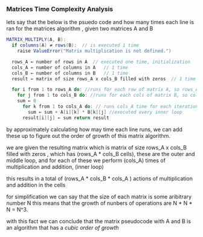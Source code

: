### Matrices Time Complexity Analysis

lets say that the below is the psuedo code and how many times each line is ran for the matrices algorithm , given two matrices A and B

```java
MATRIX_MULTIPLY(A, B): 
  if columns(A) ≠ rows(B):  // is executed 1 time
    raise ValueError("Matrix multiplication is not defined.") 

  rows_A ← number of rows in A  // executed one time, initialization 
  cols_A ← number of columns in A   // 1 time
  cols_B ← number of columns in B   // 1 time
  result ← matrix of size rows_A x cols_B filled with zeros  // 1 time

  for i from 1 to rows_A do: //runs for each row of matrix A, so rows_A times
    for j from 1 to cols_B do: //runs for each cols of matrix B, so cols_B times for each iteration of outer loop --> cols_B * rows_A times 
    sum ← 0 
      for k from 1 to cols_A do: // runs cols_A time for each iteration of middle loop --> cols_B * rows_A * cols_A times
        sum ← sum + A[i][k] * B[k][j] //executed every inner loop
      result[i][j] ← sum return result
```

by approximately calculating how may time each line runs, we can add these up to figure out the order of growth of this matrix algorithm.

we are given the resulting matrix which is  matrix of size rows_A x cols_B filled with zeros , which has (rows_A * cols_B cells), these are the outer and middle loop, and for each of these we perform (cols_A) times of multiplication and addition, (inner loop)

this results in a total of (rows_A * cols_B * cols_A ) actions of multiplication and addition in the cells

for simplification we can say that the size of each matrix is some aribitrary number N 
this means that the growth of nunbers of operations are N * N * N = N^3.

with this fact we can conclude that the matrix pseudocode with A and B is an algorithm that has a *cubic order of growth*